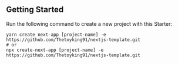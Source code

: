 ## Getting Started

Run the following command to create a new project with this Starter:

```
yarn create next-app [project-name] -e https://github.com/Thetoyking91/nextjs-template.git
# or
npx create-next-app [project-name] -e https://github.com/Thetoyking91/nextjs-template.git
```
